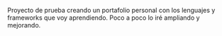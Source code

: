 Proyecto de prueba creando un portafolio personal con los lenguajes y frameworks que voy aprendiendo.
Poco a poco lo iré ampliando y mejorando.
